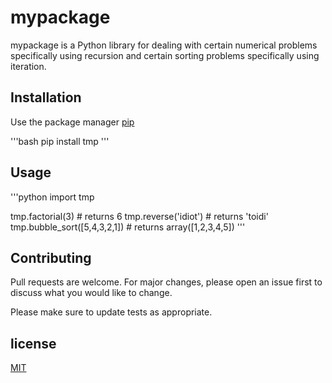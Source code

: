 # mypackage

mypackage is a Python library for dealing with certain numerical problems specifically using recursion and certain sorting problems specifically using iteration.

## Installation

Use the package manager [pip](https://pip.pypa.io/en/stable/)

'''bash
pip install tmp
'''

## Usage

'''python
import tmp

tmp.factorial(3) # returns 6
tmp.reverse('idiot') # returns 'toidi'
tmp.bubble_sort([5,4,3,2,1]) # returns array([1,2,3,4,5])
'''

## Contributing
Pull requests are welcome. For major changes, please open an issue first to discuss what you would like to change.

Please make sure to update tests as appropriate.

## license
[MIT](https://choosealicense.com/licenses/mit/)
